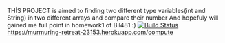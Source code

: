 THİS PROJECT is aimed to finding two different type variables(int and String) in  two different arrays and compare their number 
And hopefuly will gained me full point in homework1 of Bil481 :)
[![Build Status](https://travis-ci.org/bugrataskinyalcin/myDemoApp.svg?branch=master)](https://travis-ci.org/bugrataskinyalcin/myDemoApp)
https://murmuring-retreat-23153.herokuapp.com/compute
